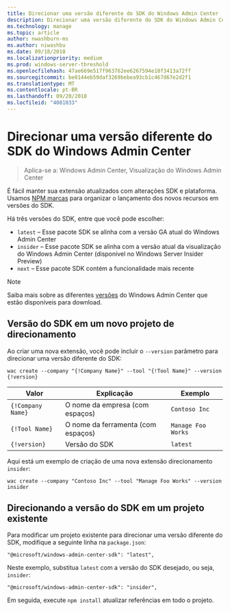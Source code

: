 ```yaml
---
title: Direcionar uma versão diferente do SDK do Windows Admin Center
description: Direcionar uma versão diferente do SDK do Windows Admin Center (Project Honolulu)
ms.technology: manage
ms.topic: article
author: nwashburn-ms
ms.author: niwashbu
ms.date: 09/18/2018
ms.localizationpriority: medium
ms.prod: windows-server-threshold
ms.openlocfilehash: 47ae669e517f963762ee6267594e18f3413a72ff
ms.sourcegitcommit: be0144eb59daf3269bebea93cb1c467d67e2d2f1
ms.translationtype: MT
ms.contentlocale: pt-BR
ms.lasthandoff: 09/20/2018
ms.locfileid: "4081033"
---
```

# Direcionar uma versão diferente do SDK do Windows Admin Center

>Aplica-se a: Windows Admin Center, Visualização do Windows Admin Center

É fácil manter sua extensão atualizados com alterações SDK e plataforma.  Usamos [NPM marcas](https://www.npmjs.com/package/@microsoft/windows-admin-center-sdk) para organizar o lançamento dos novos recursos em versões do SDK.

Há três versões do SDK, entre que você pode escolher:

* ```latest``` – Esse pacote SDK se alinha com a versão GA atual do Windows Admin Center
* ```insider``` – Esse pacote SDK se alinha com a versão atual da visualização do Windows Admin Center (disponível no Windows Server Insider Preview)
* ```next``` – Esse pacote SDK contém a funcionalidade mais recente

> [!NOTE]
> Saiba mais sobre as diferentes [versões](https://aka.ms/WACDownloadPage) do Windows Admin Center que estão disponíveis para download.

## Versão do SDK em um novo projeto de direcionamento

Ao criar uma nova extensão, você pode incluir o ```--version``` parâmetro para direcionar uma versão diferente do SDK:

```
wac create --company "{!Company Name}" --tool "{!Tool Name}" --version {!version}
```

| Valor | Explicação | Exemplo |
| ----- | ----------- | ------- |
| ```{!Company Name}``` | O nome da empresa (com espaços) | ```Contoso Inc``` |
| ```{!Tool Name}``` | O nome da ferramenta (com espaços) | ```Manage Foo Works``` |
| ```{!version}``` | Versão do SDK | ```latest``` |

Aqui está um exemplo de criação de uma nova extensão direcionamento ```insider```:

```
wac create --company "Contoso Inc" --tool "Manage Foo Works" --version insider
```

## Direcionando a versão do SDK em um projeto existente

Para modificar um projeto existente para direcionar uma versão diferente do SDK, modifique a seguinte linha na ```package.json```:

```
"@microsoft/windows-admin-center-sdk": "latest",
```
Neste exemplo, substitua ```latest``` com a versão do SDK desejado, ou seja, ```insider```:

```
"@microsoft/windows-admin-center-sdk": "insider",
```

Em seguida, execute ```npm install``` atualizar referências em todo o projeto.